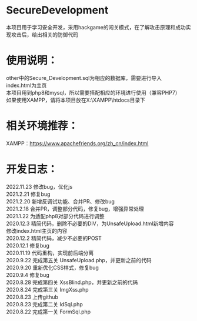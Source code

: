 # SecureDevelopment
本项目用于学习安全开发，采用hackgame的闯关模式，在了解攻击原理和成功实现攻击后，给出相关的防御代码  

# 使用说明：  
other中的Secure_Development.sql为相应的数据库，需要进行导入  
index.html为主页  
本项目用到php8和mysql，所以需要搭配相应的环境进行使用（兼容PHP7）  
如果使用XAMPP，请将本项目放在X:\XAMPP\htdocs目录下  

# 相关环境推荐：  
XAMPP：https://www.apachefriends.org/zh_cn/index.html

# 开发日志： 
2022.11.23 修改bug，优化js  
2021.2.21 修复bug  
2021.2.20 新增反调试功能、合并PR、修改bug  
2021.2.18 合并PR，调整部分代码，修复bug，增强异常处理  
2021.1.22 为适配php8对部分代码进行调整  
2020.12.3 精简代码，删除不必要的DIV，为UnsafeUpload.html新增内容  
修改index.html主页的内容  
2020.12.2 精简代码，减少不必要的POST  
2020.12.1 修复bug  
2020.11.19 代码重构，实现前后端分离  
2020.9.22 完成第五关 UnsafeUpload.php，并更新之前的代码  
2020.9.20 重新优化CSS样式，修复bug  
2020.9.4 修复bug  
2020.8.28 完成第四关 XssBlind.php，并更新之前的代码  
2020.8.24 完成第三关 ImgXss.php  
2020.8.23 上传github  
2020.8.23 完成第二关 IdSql.php  
2020.8.22 完成第一关 FormSql.php  
